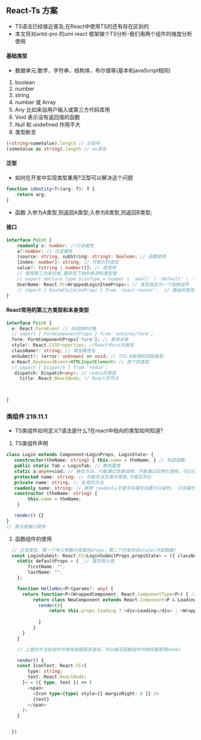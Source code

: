 ## React-Ts 方案
- TS语法已经接近普及,在React中使用TS的还有存在区别的
- 本文将对antd-pro 的umi react 框架做个TS分析-我们用两个组件的维度分析使用


#### 基础类型
- 数据单元:数字，字符串，结构体，布尔值等(基本和javaScript相同)
1. boolean 
2. number 
3. string 
4. number 或  Array<number>
5. Any 比如来自用户输入或第三方代码库用
6. Void 表示没有返回值的函数
7. Null 和 undefined 作用不大
8. 类型断言  
```ts
(<string>someValue).length // 尖括号
(someValue as string).length // as语法
```

#### 泛型
- 如何在开发中实现类型重用?泛型可以解决这个问题
```ts
function identity<T>(arg: T): T {
    return arg;
}
```
- 函数 入参为A类型,则返回A类型;入参为B类型,则返回B类型;

#### 接口
```ts
interface Point {
    readonly x: number; //只读属性
    a?:number; // 可选属性
    (source: string, subString: string): boolean; // 函数使用
    [index: number]: string; // 可索引的类型
    value?: (string | number)[]; // 或使用
    // 使用第三方库时候,要研究下他的来源和类型哦
    // export declare type SizeType = number | 'small' | 'default' | 'large'; // 未使用的
    UserName: React.FC<WrappedLoginItemProps>; // 类型指定为一个函数组件
    // import { RouteChildrenProps } from 'react-router';  // 路由的类型
}

```

#### React常用的第三方类型和本身类型
```ts
interface Point {
  e: React.FormEvent // 当前DOM对象
  // import { FormComponentProps } from 'antd/es/form';
  form: FormComponentProps['form']; // 表单对象
  style?: React.CSSProperties; //React中css的类型
  className?: string; // 类型属性名
  onSubmit?: (error: unknown) => void; // TS3.0新增的顶级类型
  e:React.KeyboardEvent<HTMLInputElement> // 按下的类型
  // import { Dispatch } from 'redux';
   dispatch: Dispatch<any>; // redux的类型
     title: React.ReactNode; // React的节点
  


}
```

### 类组件 219.11.1
- TS类组件如何定义?语法是什么?在react中指向的类型如何知道?

1. TS类组件声明
```ts
class Login extends Component<LoginProps, LoginState> {
   constructor(theName: string) { this.name = theName; } // 构造函数
   public static Tab = LoginTab; // 静态属性
   static a:any=>viod; // 静态方法，只能通过该类调用，不能通过实例化调用，可以在派生中使用
   protected name: string; // 仅能在派生类中使用,不能实列化
   private name: string; // 私有的方法
   readonly name: string; // 使用 readonly关键字将属性设置为只读的。 只读属性必须在声明时或构造函数里被初始化。
   constructor (theName: string) {
        this.name = theName;
    }

   render() {}
}
// 类当成接口使用
```

2. 函数组件的使用
```ts
  // 泛型类型，第一个传入参数约束属性props，第二个约束状态state(内部数据)
  const LoginSubmit: React.FC<LoginSubmitProps,propsState> = ({ className, ...rest }) => {   // React.FC泛型
    static defaultProps = {  // 属性默认值
        firstName: "",
        lastName: "",
    };

    function HelloHoc<P>(params?: any) {
      return function<P>(WrappedComponent: React.ComponentType<P>) { // P表示被包装组件的属性的类型
          return class NewComponent extends React.Component<P & Loading>{ // 这里使用交叉类型，为新组件增加一些属性,接口Loading定义了新增的属性声明
            render(){
                return this.props.loading ? <div>Loading</div> : <WrappedComponent {...this.props as P}/>
    
            }
          }
      }
    }

    // 上面的方法在组件中使用会报很多错误，所以编写函数组件时候经量使用hooks

    render() {
    const IconText: React.FC<{
        type: string;
        text: React.ReactNode;
      }> = ({ type, text }) => (
        <span>
          <Icon type={type} style={{ marginRight: 8 }} />
          {text}
        </span>
      );
    }


  })
```
